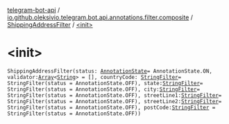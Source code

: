 [telegram-bot-api](../../index.md) / [io.github.oleksivio.telegram.bot.api.annotations.filter.composite](../index.md) / [ShippingAddressFilter](index.md) / [&lt;init&gt;](./-init-.md)

# &lt;init&gt;

`ShippingAddressFilter(status: `[`AnnotationState`](../../io.github.oleksivio.telegram.bot.api.model.annotation/-annotation-state/index.md)` = AnnotationState.ON, validator: `[`Array`](https://kotlinlang.org/api/latest/jvm/stdlib/kotlin/-array/index.html)`<`[`String`](https://kotlinlang.org/api/latest/jvm/stdlib/kotlin/-string/index.html)`> = [], countryCode: `[`StringFilter`](../../io.github.oleksivio.telegram.bot.api.annotations.filter.primitive/-string-filter/index.md)` = StringFilter(status = AnnotationState.OFF), state: `[`StringFilter`](../../io.github.oleksivio.telegram.bot.api.annotations.filter.primitive/-string-filter/index.md)` = StringFilter(status = AnnotationState.OFF), city: `[`StringFilter`](../../io.github.oleksivio.telegram.bot.api.annotations.filter.primitive/-string-filter/index.md)` = StringFilter(status = AnnotationState.OFF), streetLine1: `[`StringFilter`](../../io.github.oleksivio.telegram.bot.api.annotations.filter.primitive/-string-filter/index.md)` = StringFilter(status = AnnotationState.OFF), streetLine2: `[`StringFilter`](../../io.github.oleksivio.telegram.bot.api.annotations.filter.primitive/-string-filter/index.md)` = StringFilter(status = AnnotationState.OFF), postCode: `[`StringFilter`](../../io.github.oleksivio.telegram.bot.api.annotations.filter.primitive/-string-filter/index.md)` = StringFilter(status = AnnotationState.OFF))`